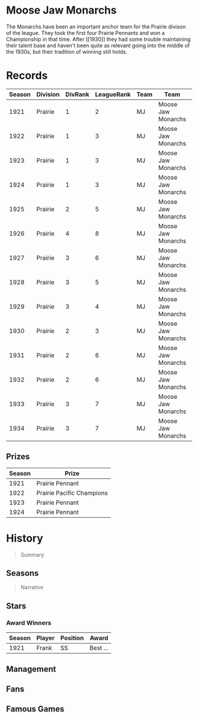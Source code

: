 # Moose Jaw Monarchs

The Monarchs have been an important anchor team for the Prairie divison of the league. They took the first four Prairie Pennants and won a Championship in that time. After [[1930]] they had some trouble maintaining their talent base and haven't been quite as relevant going into the middle of the 1930s, but their tradition of winning still holds.


# Records


| Season | Division | DivRank | LeagueRank | Team | Team | Rating | GP | W | L | Win% | RS | RA | pW-L | RDiff | Hits | Pennant | Champion |
|------|---------|---|-----|-------|-----|-----|-----|-----|-------|-----|-----|-------|------|--|---|---|---|
| 1921 | Prairie | 1 | 2 | MJ | Moose Jaw Monarchs | 93.3 | 154 | 115 | 39 | 0.7467532468 | 786 | 547 | 0.6600214084 | 239 |  | 1 | 
| 1922 | Prairie | 1 | 3 | MJ | Moose Jaw Monarchs | 112.6 | 161 | 96 | 65 | 0.5962732919 | 484 | 426 | 0.5581337453 | 58 |  | 1 | 1
| 1923 | Prairie | 1 | 3 | MJ | Moose Jaw Monarchs | 124.9 | 159 | 91 | 68 | 0.572327044 | 489 | 417 | 0.5723573384 | 72 | 1255 | 1 | 
| 1924 | Prairie | 1 | 3 | MJ | Moose Jaw Monarchs | 129.5 | 161 | 93 | 68 | 0.5776397516 | 612 | 533 | 0.5628965259 | 79 | 1381 | 1 | 
| 1925 | Prairie | 2 | 5 | MJ | Moose Jaw Monarchs | 125.5 | 154 | 67 | 87 | 0.4350649351 | 471 | 520 | 0.4548442668 | -49 | 1247 |  | 
| 1926 | Prairie | 4 | 8 | MJ | Moose Jaw Monarchs | 117.4 | 154 | 45 | 109 | 0.2922077922 | 446 | 613 | 0.3584669698 | -167 | 1222 |  | 
| 1927 | Prairie | 3 | 6 | MJ | Moose Jaw Monarchs | 135.1 | 154 | 55 | 99 | 0.3571428571 | 384 | 555 | 0.3375937527 | -171 | 1174 |  | 
| 1928 | Prairie | 3 | 5 | MJ | Moose Jaw Monarchs | 153 | 154 | 75 | 79 | 0.487012987 | 459 | 463 | 0.4960304273 | -4 | 1217
| 1929 | Prairie | 3 | 4 | MJ | Moose Jaw Monarchs | 165.6 | 154 | 89 | 65 | 0.5779220779 | 516 | 443 | 0.5693360333 | 73 | 1313
| 1930 | Prairie | 2 | 3 | MJ | Moose Jaw Monarchs | 172.9 | 155 | 89 | 66 | 0.574| 1935484 | 504 | 440 | 0.5618114062 | 64 | 1477
| 1931 | Prairie | 2 | 6 | MJ | Moose Jaw Monarchs | 158.9 | 155 | 69 | 86 | 0.4451612903 | 465 | 520 | 0.4490330647 | -55 | 1585
| 1932 | Prairie | 2 | 6 | MJ | Moose Jaw Monarchs | 152.4 | 154 | 64 | 90 | 0.4155844156 | 448 | 527 | 0.4262407909 | -79 | 1516
| 1933 | Prairie | 3 | 7 | MJ | Moose Jaw Monarchs | 141.9 | 154 | 62 | 92 | 0.4025974026 | 445 | 506 | 0.4414976403 | -61 | 1505
| 1934 | Prairie | 3 | 7 | MJ | Moose Jaw Monarchs | 139.4 | 154 | 54 | 100 | 0.3506493506 | 459 | 586 | 0.3900711077 | -127 | 1483



## Prizes

| Season | Prize |
|--------|----------|
| 1921 | Prairie Pennant |
| 1922 | Prairie Pacific Champions |
| 1923 | Prairie Pennant |
| 1924 | Prairie Pennant |
 

# History

> Summary

## Seasons

> Narrative

## Stars

### Award Winners

| Season | Player   | Position | Award |
|--------|----------|----------|-------|
| 1921 | Frank | SS | Best ... |



## Management



## Fans



## Famous Games

